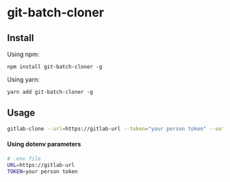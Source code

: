 # git-batch-cloner

## Install

Using npm:

```console
npm install git-batch-cloner -g
```

Using yarn:

```console
yarn add git-batch-cloner -g
```

## Usage

```sh
gitlab-clone --url=https://gitlab-url --token="your person token" --output="./repo"
```

#### Using dotenv parameters

```sh
# .env file
URL=https://gitlab-url
TOKEN=your person token
```
